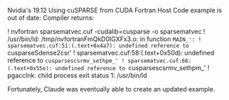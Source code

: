 Nvidia's 19.12 Using cuSPARSE from CUDA Fortran Host Code example is out of date:
Compiler returns:

! nvfortran sparsematvec.cuf -cudalib=cusparse -o sparsematvec
! /usr/bin/ld: /tmp/nvfortranFmQkD0IGXFx3.o: in function `MAIN_':
! sparsematvec.cuf:51:(.text+0x4a7): undefined reference to `cusparseSdense2csr'
! sparsematvec.cuf:58:(.text+0x50d): undefined reference to `cusparsescsrmv_sethpm_'
! sparsematvec.cuf:66:(.text+0x55e): undefined reference to `cusparsescsrmv_sethpm_'
! pgacclnk: child process exit status 1: /usr/bin/ld

Fortunately, Claude was eventually able to create an updated example.
